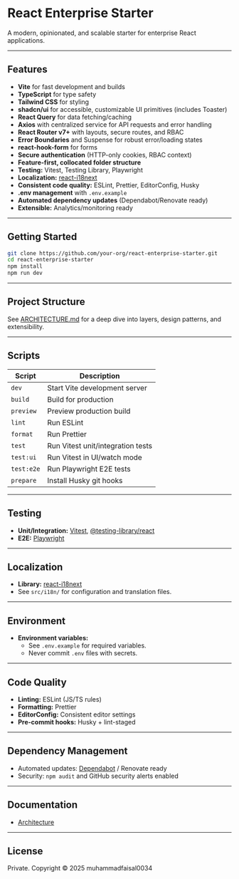 # React Enterprise Starter

A modern, opinionated, and scalable starter for enterprise React applications.

---

## Features

- **Vite** for fast development and builds
- **TypeScript** for type safety
- **Tailwind CSS** for styling
- **shadcn/ui** for accessible, customizable UI primitives (includes Toaster)
- **React Query** for data fetching/caching
- **Axios** with centralized service for API requests and error handling
- **React Router v7+** with layouts, secure routes, and RBAC
- **Error Boundaries** and Suspense for robust error/loading states
- **react-hook-form** for forms
- **Secure authentication** (HTTP-only cookies, RBAC context)
- **Feature-first, collocated folder structure**
- **Testing:** Vitest, Testing Library, Playwright
- **Localization:** [react-i18next](https://react.i18next.com/)
- **Consistent code quality:** ESLint, Prettier, EditorConfig, Husky
- **.env management** with `.env.example`
- **Automated dependency updates** (Dependabot/Renovate ready)
- **Extensible:** Analytics/monitoring ready

---

## Getting Started

```bash
git clone https://github.com/your-org/react-enterprise-starter.git
cd react-enterprise-starter
npm install
npm run dev
```

---

## Project Structure

See [ARCHITECTURE.md](./ARCHITECTURE.md) for a deep dive into layers, design patterns, and extensibility.

---

## Scripts

| Script         | Description                               |
| -------------- | ----------------------------------------- |
| `dev`          | Start Vite development server             |
| `build`        | Build for production                      |
| `preview`      | Preview production build                  |
| `lint`         | Run ESLint                                |
| `format`       | Run Prettier                              |
| `test`         | Run Vitest unit/integration tests         |
| `test:ui`      | Run Vitest in UI/watch mode               |
| `test:e2e`     | Run Playwright E2E tests                  |
| `prepare`      | Install Husky git hooks                   |

---

## Testing

- **Unit/Integration:** [Vitest](https://vitest.dev/), [@testing-library/react](https://testing-library.com/docs/react-testing-library/intro/)
- **E2E:** [Playwright](https://playwright.dev/)

---

## Localization

- **Library:** [react-i18next](https://react.i18next.com/)
- See `src/i18n/` for configuration and translation files.

---

## Environment

- **Environment variables:**  
  - See `.env.example` for required variables.  
  - Never commit `.env` files with secrets.

---

## Code Quality

- **Linting:** ESLint (JS/TS rules)
- **Formatting:** Prettier
- **EditorConfig:** Consistent editor settings
- **Pre-commit hooks:** Husky + lint-staged

---

## Dependency Management

- Automated updates: [Dependabot](https://docs.github.com/en/code-security/supply-chain-security/keeping-your-dependencies-updated-automatically) / Renovate ready
- Security: `npm audit` and GitHub security alerts enabled

---

## Documentation

- [Architecture](./ARCHITECTURE.md)

---

## License

Private. Copyright © 2025 muhammadfaisal0034
